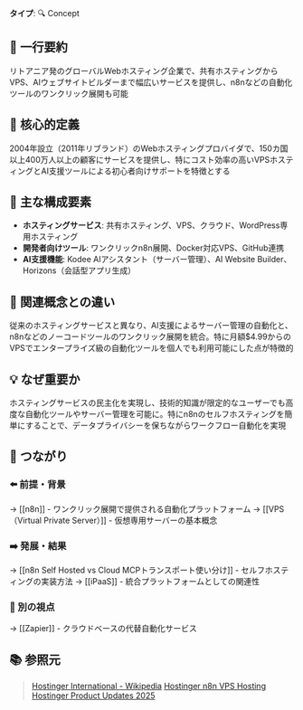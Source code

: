 **タイプ**: 🔍 Concept

## 📝 一行要約
リトアニア発のグローバルWebホスティング企業で、共有ホスティングからVPS、AIウェブサイトビルダーまで幅広いサービスを提供し、n8nなどの自動化ツールのワンクリック展開も可能

## 🎯 核心的定義
2004年設立（2011年リブランド）のWebホスティングプロバイダで、150カ国以上400万人以上の顧客にサービスを提供し、特にコスト効率の高いVPSホスティングとAI支援ツールによる初心者向けサポートを特徴とする

## 🌟 主な構成要素
- **ホスティングサービス**: 共有ホスティング、VPS、クラウド、WordPress専用ホスティング
- **開発者向けツール**: ワンクリックn8n展開、Docker対応VPS、GitHub連携
- **AI支援機能**: Kodee AIアシスタント（サーバー管理）、AI Website Builder、Horizons（会話型アプリ生成）

## 🔄 関連概念との違い
従来のホスティングサービスと異なり、AI支援によるサーバー管理の自動化と、n8nなどのノーコードツールのワンクリック展開を統合。特に月額$4.99からのVPSでエンタープライズ級の自動化ツールを個人でも利用可能にした点が特徴的

## 💡 なぜ重要か
ホスティングサービスの民主化を実現し、技術的知識が限定的なユーザーでも高度な自動化ツールやサーバー管理を可能に。特にn8nのセルフホスティングを簡単にすることで、データプライバシーを保ちながらワークフロー自動化を実現

## 🔗 つながり
### ⬅️ 前提・背景
→ [[n8n]] - ワンクリック展開で提供される自動化プラットフォーム
→ [[VPS（Virtual Private Server）]] - 仮想専用サーバーの基本概念

### ➡️ 発展・結果
→ [[n8n Self Hosted vs Cloud MCPトランスポート使い分け]] - セルフホスティングの実装方法
→ [[iPaaS]] - 統合プラットフォームとしての関連性

### 🔀 別の視点
→ [[Zapier]] - クラウドベースの代替自動化サービス

## 📚 参照元
> [Hostinger International - Wikipedia](https://en.wikipedia.org/wiki/Hostinger)
> [Hostinger n8n VPS Hosting](https://www.hostinger.com/vps/n8n-hosting)
> [Hostinger Product Updates 2025](https://www.hostinger.com/blog/product-updates-2025)